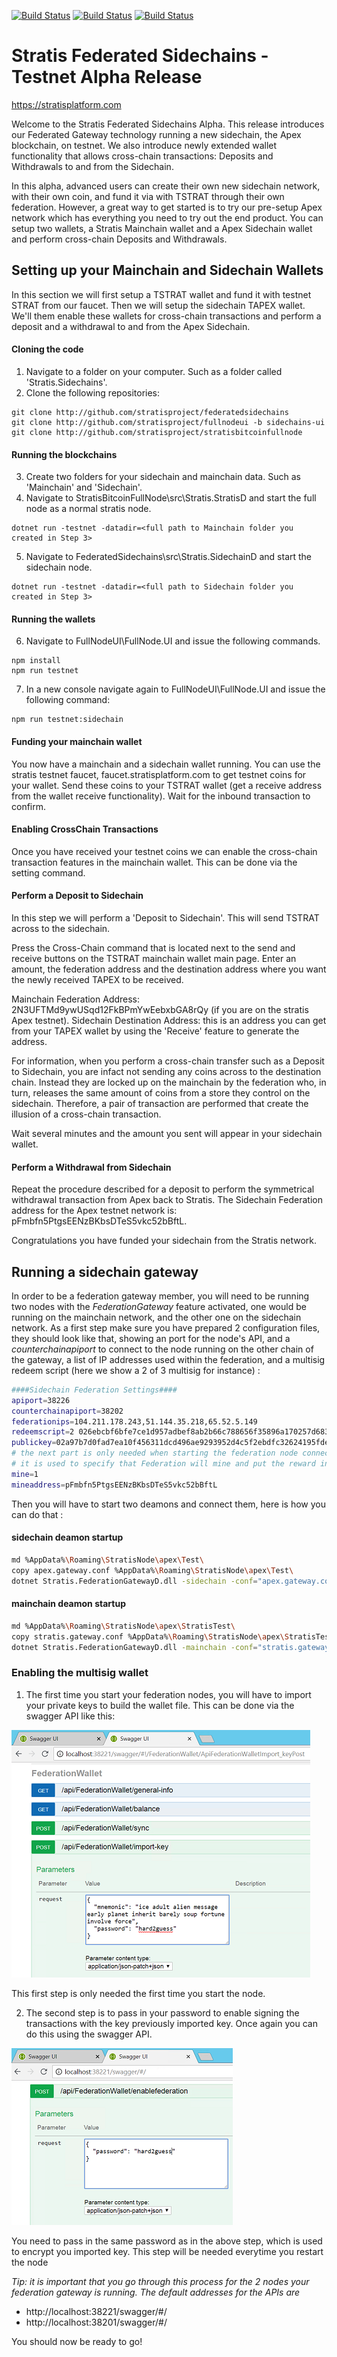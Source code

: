 [![Build Status](https://stratisplatformuk.visualstudio.com/Enigma/_apis/build/status/FederatedSidechains-CI-win-hosted)](https://stratisplatformuk.visualstudio.com/Enigma/_build/latest?definitionId=11)
[![Build Status](https://stratisplatformuk.visualstudio.com/Enigma/_apis/build/status/FederatedSidechains-CI-macOs-hosted)](https://stratisplatformuk.visualstudio.com/Enigma/_build/latest?definitionId=12)
[![Build Status](https://stratisplatformuk.visualstudio.com/Enigma/_apis/build/status/FederatedSidechains-CI-ubuntu-hosted)](https://stratisplatformuk.visualstudio.com/Enigma/_build/latest?definitionId=14)

Stratis Federated Sidechains - Testnet Alpha Release
============================
https://stratisplatform.com

Welcome to the Stratis Federated Sidechains Alpha.  This release introduces our Federated Gateway technology running a new sidechain, the Apex blockchain, on testnet. We also introduce newly extended wallet functionality that allows cross-chain transactions: Deposits and Withdrawals to and from the Sidechain.

In this alpha, advanced users can create their own new sidechain network, with their own coin, and fund it via with TSTRAT through their own federation. However, a great way to get started is to try our pre-setup Apex network which has everything you need to try out the end product.  You can setup two wallets, a Stratis Mainchain wallet and a Apex Sidechain wallet and perform cross-chain Deposits and Withdrawals.

## Setting up your Mainchain and Sidechain Wallets

In this section we will first setup a TSTRAT wallet and fund it with testnet STRAT from our faucet.  Then we will setup the sidechain TAPEX wallet.  We'll them enable these wallets for cross-chain transactions and perform a deposit and a withdrawal to and from the Apex Sidechain.

#### Cloning the code

1. Navigate to a folder on your computer. Such as a folder called 'Stratis.Sidechains'.
2. Clone the following repositories:

```
git clone http://github.com/stratisproject/federatedsidechains
git clone http://github.com/stratisproject/fullnodeui -b sidechains-ui
git clone http://github.com/stratisproject/stratisbitcoinfullnode
```

#### Running the blockchains

3. Create two folders for your sidechain and mainchain data.  Such as 'Mainchain' and 'Sidechain'.
4. Navigate to StratisBitcoinFullNode\src\Stratis.StratisD and start the full node as a normal stratis node.

```
dotnet run -testnet -datadir=<full path to Mainchain folder you created in Step 3>
```
5. Navigate to FederatedSidechains\src\Stratis.SidechainD and start the sidechain node.

```
dotnet run -testnet -datadir=<full path to Sidechain folder you created in Step 3>
```

#### Running the wallets

6. Navigate to FullNodeUI\FullNode.UI and issue the following commands.

```
npm install
npm run testnet
```

7. In a new console navigate again to FullNodeUI\FullNode.UI and issue the following command:

```
npm run testnet:sidechain
```

#### Funding your mainchain wallet

You now have a mainchain and a sidechain wallet running.  You can use the stratis testnet faucet, faucet.stratisplatform.com to get testnet coins for your wallet.  Send these coins to your TSTRAT wallet (get a receive address from the wallet receive functionality). Wait for the inbound transaction to confirm.

#### Enabling CrossChain Transactions

Once you have received your testnet coins we can enable the cross-chain transaction features in the mainchain wallet.  This can be done via the setting command.

#### Perform a Deposit to Sidechain

In this step we will perform a 'Deposit to Sidechain'.  This will send TSTRAT across to the sidechain.

Press the Cross-Chain command that is located next to the send and receive buttons on the TSTRAT mainchain wallet main page. Enter an amount, the federation address and the destination address where you want the newly received TAPEX to be received.

Mainchain Federation Address: 2N3UFTMd9ywUSqd12FkBPmYwEebxbGA8rQy  (if you are on the stratis Apex testnet).
Sidechain Destination Address: this is an address you can get from your TAPEX wallet by using the 'Receive' feature to generate the address.

For information, when you perform a cross-chain transfer such as a Deposit to Sidechain, you are infact not sending any coins across to the destination chain. Instead they are locked up on the mainchain by the federation who, in turn, releases the same amount of coins from a store they control on the sidechain. Therefore, a pair of transaction are performed that create the illusion of a cross-chain transaction.

Wait several minutes and the amount you sent will appear in your sidechain wallet.

#### Perform a Withdrawal from Sidechain

Repeat the procedure described for a deposit to perform the symmetrical withdrawal transaction from Apex back to Stratis.  The Sidechain Federation address for the Apex testnet network is: pFmbfn5PtgsEENzBKbsDTeS5vkc52bBftL. 

Congratulations you have funded your sidechain from the Stratis network.


## Running a sidechain gateway

In order to be a federation gateway member, you will need to be running two nodes with the _FederationGateway_ feature activated, one would be running on the mainchain network, and the other one on the sidechain network.
As a first step make sure you have prepared 2 configuration files, they should look like that, showing an port for the node's API, and a _counterchainapiport_ to connect to the node running on the other chain of the gateway, a list of IP addresses used within the federation, and a multisig redeem script (here we show a 2 of 3 multisig for instance) :

```sh
####Sidechain Federation Settings####
apiport=38226
counterchainapiport=38202
federationips=104.211.178.243,51.144.35.218,65.52.5.149
redeemscript=2 026ebcbf6bfe7ce1d957adbef8ab2b66c788656f35896a170257d6838bda70b95c 02a97b7d0fad7ea10f456311dcd496ae9293952d4c5f2ebdfc32624195fde14687 02e9d3cd0c2fa501957149ff9d21150f3901e6ece0e3fe3007f2372720c84e3ee1 3 OP_CHECKMULTISIG
publickey=02a97b7d0fad7ea10f456311dcd496ae9293952d4c5f2ebdfc32624195fde14687
# the next part is only needed when starting the federation node connected to the ApexNetwork
# it is used to specify that Federation will mine and put the reward in its Multisig wallet
mine=1
mineaddress=pFmbfn5PtgsEENzBKbsDTeS5vkc52bBftL
```

Then you will have to start two deamons and connect them, here is how you can do that :

#### sidechain deamon startup 
```sh
md %AppData%\Roaming\StratisNode\apex\Test\
copy apex.gateway.conf %AppData%\Roaming\StratisNode\apex\Test\
dotnet Stratis.FederationGatewayD.dll -sidechain -conf="apex.gateway.conf"
```
#### mainchain deamon startup 
```sh
md %AppData%\Roaming\StratisNode\apex\StratisTest\
copy stratis.gateway.conf %AppData%\Roaming\StratisNode\apex\StratisTest\
dotnet Stratis.FederationGatewayD.dll -mainchain -conf="stratis.gateway.conf"
```

### Enabling the multisig wallet

1) The first time you start your federation nodes, you will have to import your private keys to build the wallet file.
This can be done via the swagger API like this:

![ScreenShot](assets/import-key-small.png)

This first step is only needed the first time you start the node. 

2) The second step is to pass in your password to enable signing the transactions with the key previously imported key.
Once again you can do this using the swagger API.

![ScreenShot](assets/enable-federation-small.png)

You need to pass in the same password as in the above step, which is used to encrypt you imported key.
This step will be needed everytime you restart the node

_Tip: it is important that you go through this process for the 2 nodes your federation gateway is running. The default addresses for the APIs are_
* http://localhost:38221/swagger/#/
* http://localhost:38201/swagger/#/

You should now be ready to go!
